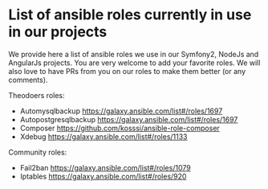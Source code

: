 List of ansible roles currently in use in our projects
======================================================
We provide here a list of ansible roles we use in our Symfony2, NodeJs and AngularJs projects. You are very welcome to add your favorite roles. We will also love to have PRs from you on our roles to make them better (or any comments).

Theodoers roles:

* Automysqlbackup https://galaxy.ansible.com/list#/roles/1697
* Autopostgresqlbackup https://galaxy.ansible.com/list#/roles/1697
* Composer https://github.com/kosssi/ansible-role-composer
* Xdebug https://galaxy.ansible.com/list#/roles/1133

Community roles:

* Fail2ban https://galaxy.ansible.com/list#/roles/1079
* Iptables https://galaxy.ansible.com/list#/roles/920

